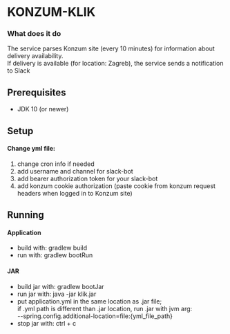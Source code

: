 # KONZUM-KLIK

### What does it do
The service parses Konzum site (every 10 minutes) for information about delivery availability.  
If delivery is available (for location: Zagreb), the service sends a notification to Slack

## Prerequisites
* JDK 10 (or newer)

## Setup
#### Change yml file:  
1. change cron info if needed
2. add username and channel for slack-bot
3. add bearer authorization token for your slack-bot
4. add konzum cookie authorization 
(paste cookie from konzum request headers when logged in to Konzum site)

## Running
#### Application
* build with: gradlew build
* run with: gradlew bootRun
#### JAR
* build jar with: gradlew bootJar
* run jar with: java -jar klik.jar
* put application.yml in the same location as .jar file;  
if .yml path is different than .jar location, run .jar with jvm arg:  
 --spring.config.additional-location=file:{yml_file_path} 
* stop jar with: ctrl + c
